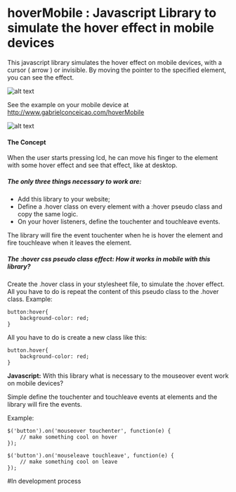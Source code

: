# hoverMobile : Javascript Library to simulate the hover effect in mobile devices
This javascript library simulates the hover effect on mobile devices, with a cursor ( arrow ) or invisible. By moving the pointer to the specified element, you can see the effect.

![alt text](http://www.gabrielconceicao.com/hoverMobile/hoverMobile.gif)


See the example on your mobile device at http://www.gabrielconceicao.com/hoverMobile

![alt text](http://www.gabrielconceicao.com/hoverMobile/hoverMobile2.gif)

<h4>The Concept</h4>

When the user starts pressing lcd, he can move his finger to the element with some hover effect and see that effect, like at desktop.
<h5>The only three things necessary to work are:</h5>
<ul>
	<li>Add this library to your website;</li>
	<li>Define a .hover class on every element with a :hover pseudo class and copy the same logic.</li>
	<li>On your hover listeners, define the touchenter and touchleave events. </li>
</ul>

The library will fire the event touchenter when he is hover the element and fire touchleave when it leaves the element.

<h5>The :hover css pseudo class effect: How it works in mobile with this library?</h5>
Create the .hover class in your stylesheet file, to simulate the :hover effect. All you have to do is repeat the content of this pseudo class to the .hover class.
Example:

	button:hover{
		background-color: red;
	}

  All you have to do is create a new class like this:

	button.hover{
		background-color: red;
	}

<b>Javascript:</b> With this library what is necessary to the mouseover event work on mobile devices?

Simple define the touchenter and touchleave events at elements and the library will fire the events.

Example:

	$('button').on('mouseover touchenter', function(e) {
		// make something cool on hover
	});
	
	$('button').on('mouseleave touchleave', function(e) {
		// make something cool on leave
	});




#In development process
